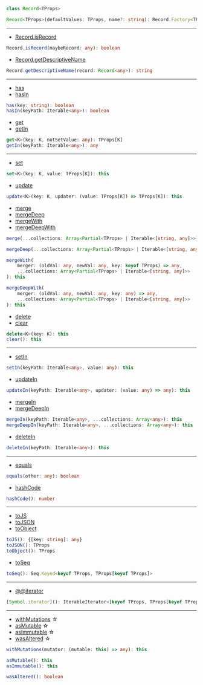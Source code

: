 ```ts
class Record<TProps>
```

```ts
Record<TProps>(defaultValues: TProps, name?: string): Record.Factory<TProps>
```

---

- [Record.isRecord](https://facebook.github.io/immutable-js/docs/#/Record/isRecord)

```ts
Record.isRecord(maybeRecord: any): boolean
```

- [Record.getDescriptiveName](https://facebook.github.io/immutable-js/docs/#/Record/getDescriptiveName)

```ts
Record.getDescriptiveName(record: Record<any>): string
```

---

- [has](https://facebook.github.io/immutable-js/docs/#/Record/has)
- [hasIn](https://facebook.github.io/immutable-js/docs/#/Record/hasIn)

```ts
has(key: string): boolean
hasIn(keyPath: Iterable<any>): boolean
```

- [get](https://facebook.github.io/immutable-js/docs/#/Record/get)
- [getIn](https://facebook.github.io/immutable-js/docs/#/Record/getIn)

```ts
get<K>(key: K, notSetValue: any): TProps[K]
getIn(keyPath: Iterable<any>): any
```

---

- [set](https://facebook.github.io/immutable-js/docs/#/Record/set)

```ts
set<K>(key: K, value: TProps[K]): this
```

- [update](https://facebook.github.io/immutable-js/docs/#/Record/update)

```ts
update<K>(key: K, updater: (value: TProps[K]) => TProps[K]): this
```

- [merge](https://facebook.github.io/immutable-js/docs/#/Record/merge)
- [mergeDeep](https://facebook.github.io/immutable-js/docs/#/Record/mergeDeep)
- [mergeWith](https://facebook.github.io/immutable-js/docs/#/Record/mergeWith)
- [mergeDeepWith](https://facebook.github.io/immutable-js/docs/#/Record/mergeDeepWith)

```ts
merge(...collections: Array<Partial<TProps> | Iterable<[string, any]>>): this

mergeDeep(...collections: Array<Partial<TProps> | Iterable<[string, any]>>): this

mergeWith(
    merger: (oldVal: any, newVal: any, key: keyof TProps) => any,
    ...collections: Array<Partial<TProps> | Iterable<[string, any]>>
): this

mergeDeepWith(
    merger: (oldVal: any, newVal: any, key: any) => any,
    ...collections: Array<Partial<TProps> | Iterable<[string, any]>>
): this
```

- [delete](https://facebook.github.io/immutable-js/docs/#/Record/delete)
- [clear](https://facebook.github.io/immutable-js/docs/#/Record/clear)

```ts
delete<K>(key: K): this
clear(): this
```

---

- [setIn](https://facebook.github.io/immutable-js/docs/#/Record/setIn)

```ts
setIn(keyPath: Iterable<any>, value: any): this
```

- [updateIn](https://facebook.github.io/immutable-js/docs/#/Record/updateIn)

```ts
updateIn(keyPath: Iterable<any>, updater: (value: any) => any): this
```

- [mergeIn](https://facebook.github.io/immutable-js/docs/#/Record/mergeIn)
- [mergeDeepIn](https://facebook.github.io/immutable-js/docs/#/Record/mergeDeepIn)

```ts
mergeIn(keyPath: Iterable<any>, ...collections: Array<any>): this
mergeDeepIn(keyPath: Iterable<any>, ...collections: Array<any>): this
```

- [deleteIn](https://facebook.github.io/immutable-js/docs/#/Record/deleteIn)

```ts
deleteIn(keyPath: Iterable<any>): this
```

---

- [equals](https://facebook.github.io/immutable-js/docs/#/Record/equals)

```ts
equals(other: any): boolean
```

- [hashCode](https://facebook.github.io/immutable-js/docs/#/Record/hashCode)

```ts
hashCode(): number
```

---

- [toJS](https://facebook.github.io/immutable-js/docs/#/Record/toJS)
- [toJSON](https://facebook.github.io/immutable-js/docs/#/Record/toJSON)
- [toObject](https://facebook.github.io/immutable-js/docs/#/Record/toObject)

```ts
toJS(): {[key: string]: any}
toJSON(): TProps
toObject(): TProps
```

- [toSeq](https://facebook.github.io/immutable-js/docs/#/Record/toSeq)

```ts
toSeq(): Seq.Keyed<keyof TProps, TProps[keyof TProps]>
```

---

- [@@iterator](https://facebook.github.io/immutable-js/docs/#/Record/%5BSymbol.iterator%5D)

```ts
[Symbol.iterator](): IterableIterator<[keyof TProps, TProps[keyof TProps]]>
```

---

- [withMutations](https://facebook.github.io/immutable-js/docs/#/Record/withMutations) ☆
- [asMutable](https://facebook.github.io/immutable-js/docs/#/Record/asMutable) ☆
- [asImmutable](https://facebook.github.io/immutable-js/docs/#/Record/asImmutable) ☆
- [wasAltered](https://facebook.github.io/immutable-js/docs/#/Record/wasAltered) ☆

```ts
withMutations(mutator: (mutable: this) => any): this

asMutable(): this
asImmutable(): this

wasAltered(): boolean
```

